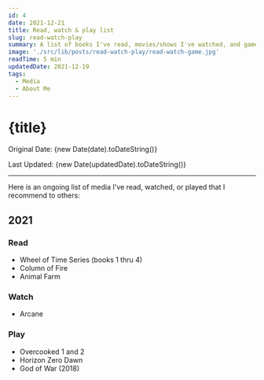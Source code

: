 ```yaml
---
id: 4
date: 2021-12-21
title: Read, watch & play list
slug: read-watch-play
summary: A list of books I've read, movies/shows I've watched, and games I've played.
image: './src/lib/posts/read-watch-play/read-watch-game.jpg'
readTime: 5 min
updatedDate: 2021-12-19
tags:
  - Media
  - About Me
---
```


# {title}

Original Date: {new Date(date).toDateString()}

Last Updated: {new Date(updatedDate).toDateString()}

---

Here is an ongoing list of media I've read, watched, or played that I recommend to others:

## 2021

### Read

- Wheel of Time Series (books 1 thru 4)
- Column of Fire
- Animal Farm

### Watch

- Arcane

### Play

- Overcooked 1 and 2
- Horizon Zero Dawn
- God of War (2018)
